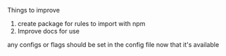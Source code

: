 Things to improve

1. create package for rules to import with npm
2. Improve docs for use

any configs or flags should be set in the config file now that it's available
